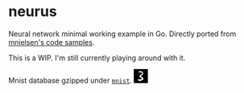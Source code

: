 # neurus
Neural network minimal working example in Go. Directly ported from [mnielsen's code samples](https://github.com/mnielsen/neural-networks-and-deep-learning).

This is a WIP. I'm still currently playing around with it.

Mnist database gzipped under [`mnist`](mnist).
![mnist](mnist/3.png)